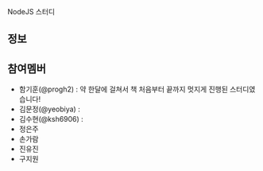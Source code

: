 NodeJS 스터디
## 정보

## 참여멤버
*  함기훈(@progh2) : 약 한달에 걸쳐서 책 처음부터 끝까지 멋지게 진행된 스터디였습니다!
*  김문정(@yeobiya) :
*  김수현(@ksh6906) :
*  정은주
*  손가람
*  진유진
*  구지원
  
  
